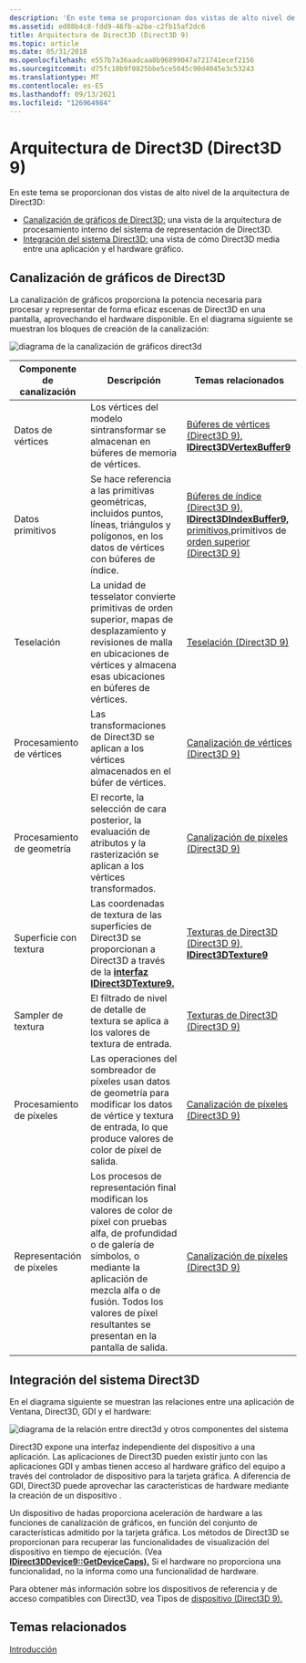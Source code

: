 ```yaml
---
description: 'En este tema se proporcionan dos vistas de alto nivel de la arquitectura de Direct3D:'
ms.assetid: ed08b4c8-fdd9-46fb-a2be-c2fb15af2dc6
title: Arquitectura de Direct3D (Direct3D 9)
ms.topic: article
ms.date: 05/31/2018
ms.openlocfilehash: e557b7a36aadcaa8b96899047a721741ecef2156
ms.sourcegitcommit: d75fc10b9f0825bbe5ce5045c90d4045e3c53243
ms.translationtype: MT
ms.contentlocale: es-ES
ms.lasthandoff: 09/13/2021
ms.locfileid: "126964984"
---
```

# <a name="direct3d-architecture-direct3d-9"></a>Arquitectura de Direct3D (Direct3D 9)

En este tema se proporcionan dos vistas de alto nivel de la arquitectura de Direct3D:

-   [Canalización de gráficos de Direct3D:](#direct3d-graphics-pipeline) una vista de la arquitectura de procesamiento interno del sistema de representación de Direct3D.
-   [Integración del sistema Direct3D:](#direct3d-system-integration) una vista de cómo Direct3D media entre una aplicación y el hardware gráfico.

## <a name="direct3d-graphics-pipeline"></a>Canalización de gráficos de Direct3D

La canalización de gráficos proporciona la potencia necesaria para procesar y representar de forma eficaz escenas de Direct3D en una pantalla, aprovechando el hardware disponible. En el diagrama siguiente se muestran los bloques de creación de la canalización:

![diagrama de la canalización de gráficos direct3d](images/blockdiag-graphics.png)



| Componente de canalización  | Descripción                                                                                                                                                                                      | Temas relacionados                                                                                                                                                                                             |
|---------------------|--------------------------------------------------------------------------------------------------------------------------------------------------------------------------------------------------|------------------------------------------------------------------------------------------------------------------------------------------------------------------------------------------------------------|
| Datos de vértices         | Los vértices del modelo sintransformar se almacenan en búferes de memoria de vértices.                                                                                                                                | [Búferes de vértices (Direct3D 9)](vertex-buffers.md), [ **IDirect3DVertexBuffer9**](/windows/win32/api/d3d9helper/nn-d3d9helper-idirect3dvertexbuffer9)                                                                                                |
| Datos primitivos      | Se hace referencia a las primitivas geométricas, incluidos puntos, líneas, triángulos y polígonos, en los datos de vértices con búferes de índice.                                                                    | [Búferes de índice (Direct3D 9),](index-buffers.md) [**IDirect3DIndexBuffer9,**](/windows/desktop/api) [primitivos,](primitives.md)primitivos de [orden superior (Direct3D 9)](higher-order-primitives.md) |
| Teselación        | La unidad de tesselator convierte primitivas de orden superior, mapas de desplazamiento y revisiones de malla en ubicaciones de vértices y almacena esas ubicaciones en búferes de vértices.                                      | [Teselación (Direct3D 9)](tessellation.md)                                                                                                                                                              |
| Procesamiento de vértices   | Las transformaciones de Direct3D se aplican a los vértices almacenados en el búfer de vértices.                                                                                                                    | [Canalización de vértices (Direct3D 9)](vertex-pipeline.md)                                                                                                                                                        |
| Procesamiento de geometría | El recorte, la selección de cara posterior, la evaluación de atributos y la rasterización se aplican a los vértices transformados.                                                                                    | [Canalización de píxeles (Direct3D 9)](pixel-pipeline.md)                                                                                                                                                          |
| Superficie con textura    | Las coordenadas de textura de las superficies de Direct3D se proporcionan a Direct3D a través de la [**interfaz IDirect3DTexture9.**](/windows/win32/api/d3d9helper/nn-d3d9helper-idirect3dtexture9)                                                         | [Texturas de Direct3D (Direct3D 9),](direct3d-textures.md) [ **IDirect3DTexture9**](/windows/win32/api/d3d9helper/nn-d3d9helper-idirect3dtexture9)                                                                                                    |
| Sampler de textura     | El filtrado de nivel de detalle de textura se aplica a los valores de textura de entrada.                                                                                                                            | [Texturas de Direct3D (Direct3D 9)](direct3d-textures.md)                                                                                                                                                    |
| Procesamiento de píxeles    | Las operaciones del sombreador de píxeles usan datos de geometría para modificar los datos de vértice y textura de entrada, lo que produce valores de color de píxel de salida.                                                                           | [Canalización de píxeles (Direct3D 9)](pixel-pipeline.md)                                                                                                                                                          |
| Representación de píxeles     | Los procesos de representación final modifican los valores de color de píxel con pruebas alfa, de profundidad o de galería de símbolos, o mediante la aplicación de mezcla alfa o de fusión. Todos los valores de píxel resultantes se presentan en la pantalla de salida. | [Canalización de píxeles (Direct3D 9)](pixel-pipeline.md)                                                                                                                                                          |



 

## <a name="direct3d-system-integration"></a>Integración del sistema Direct3D

En el diagrama siguiente se muestran las relaciones entre una aplicación de Ventana, Direct3D, GDI y el hardware:

![diagrama de la relación entre direct3d y otros componentes del sistema](images/d3dsysint.png)

Direct3D expone una interfaz independiente del dispositivo a una aplicación. Las aplicaciones de Direct3D pueden existir junto con las aplicaciones GDI y ambas tienen acceso al hardware gráfico del equipo a través del controlador de dispositivo para la tarjeta gráfica. A diferencia de GDI, Direct3D puede aprovechar las características de hardware mediante la creación de un dispositivo .

Un dispositivo de hadas proporciona aceleración de hardware a las funciones de canalización de gráficos, en función del conjunto de características admitido por la tarjeta gráfica. Los métodos de Direct3D se proporcionan para recuperar las funcionalidades de visualización del dispositivo en tiempo de ejecución. (Vea [**IDirect3DDevice9::GetDeviceCaps).**](/windows/win32/api/d3d9helper/nf-d3d9helper-idirect3ddevice9-getdevicecaps) Si el hardware no proporciona una funcionalidad, no la informa como una funcionalidad de hardware.

Para obtener más información sobre los dispositivos de referencia y de acceso compatibles con Direct3D, vea Tipos de [dispositivo (Direct3D 9).](device-types.md)

## <a name="related-topics"></a>Temas relacionados

[Introducción](getting-started.md)
